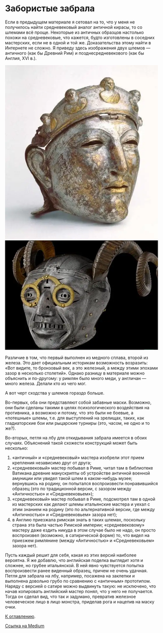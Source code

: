 # Забористые забрала

Если в предыдущем материале я сетовал на то, что у меня не получилось найти средневековый аналог античной кирасы, то со шлемами всё проще. Некоторые из античных образцов настолько похожи на средневековые, что кажется, будто изготовлены в соседних мастерских, если не в одной и той же. Доказательства этому найти в Интернете не сложно. Я приведу здесь изображения двух шлемов — античного (как бы Древний Рим) и позднесредневекового (как бы Англия, XVI в.).

<img src="img/helmet-1.webp" alt="Античный шлем с забралом." />

<img src="img/helmet-2.webp" alt="Средневековый шлем с забралом." />

Различие в том, что первый выполнен из медного сплава, второй из железа. Это дает официальным историкам возможность возразить: «Вот видите, то бронзовый век, а это железный, а между этими эпохами зазор в несколько столетий». Однако разницу в материале можно объяснить и по-другому: у римлян было много меди, у англичан — много железа. Делали кто из чего мог.

А вот черт сходства у шлемов гораздо больше.

Во-первых, оба они представляют собой забавные маски. Возможно, они были сделаны такими в целях психологического воздействия на противника, а возможно и потому, что это были не боевые, а «потешные» шлемы, т.е. для выступлений на зрелищах, таких, как гладиаторские бои или рыцарские турниры (это, часом, не одно и то же?).

Во-вторых, петля на лбу для откидывания забрала имеется в обоих случаях. Объяснений такой схожести конструкций может быть несколько:

1. «античный» и «средневековый» мастера изобрели этот прием крепления независимо друг от друга;
2. «средневековый» мастер побывал в Риме, читал там в библиотеке Ватикана древние манускрипты об устройстве античной военной амуниции или увидел такой шлем в каком-нибудь музее; вернувшись на родину, он попытался воспроизвести понравившийся образец (это по традиционной версии, с зазором между «Античностью» и «Средневековьем»);
3. «средневековый» мастер побывал в Риме, подсмотрел там в одной из мастерских как делают шлемы итальянские мастера и уехал с этим знанием на родину (это по альтернативной версии, где между «Античностью» и «Средневековьем» зазора нет);
4. в Англию приезжала римская знать в таких шлемах, поскольку страна эта была частью Римской империи; «средневековому» мастеру даже ездить никуда в этом случае было не надо, он просто воспроизвел (возможно, в сатирической форме) то, что видел на приезжем римлянине (между «Античностью» и «Средневековьем» зазора нет).

Пусть каждый решит для себя, какая из этих версий наиболее вероятна. Я же добавлю, что английская поделка выглядит хотя и сложнее, но грубее итальянской. В ней явно чувствуется попытка воспроизвести ранее виденный образец, причем не очень удачная. Петля для забрала на лбу, например, посажена на заклепки и выполнена довольно грубо по сравнению с «античным» прототипом. Наряду с версией о сатире можно выдвинуть такую: не исключено, что начав копировать английский мастер понял, что у него не получается. Тогда он сделал вид, что так и задумано, превратив железное человеческое лицо в лицо монстра, приделав рога и нацепив на маску очки.

[К оглавлению](/#toc).

[Ссылка на Medium](https://yababay.medium.com/%D0%B7%D0%B0%D0%B1%D0%BE%D1%80%D0%B8%D1%81%D1%82%D1%8B%D0%B5-%D0%B7%D0%B0%D0%B1%D1%80%D0%B0%D0%BB%D0%B0-196f97d28552)
